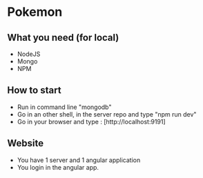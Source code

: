 # Pokemon

## What you need (for local)
- NodeJS
- Mongo
- NPM

## How to start 

* Run in command line "mongodb"
* Go in an other shell, in the server repo and type "npm run dev"
* Go in your browser and type : [http://localhost:9191]

## Website
* You have 1 server and 1 angular application
* You login in the angular app.

